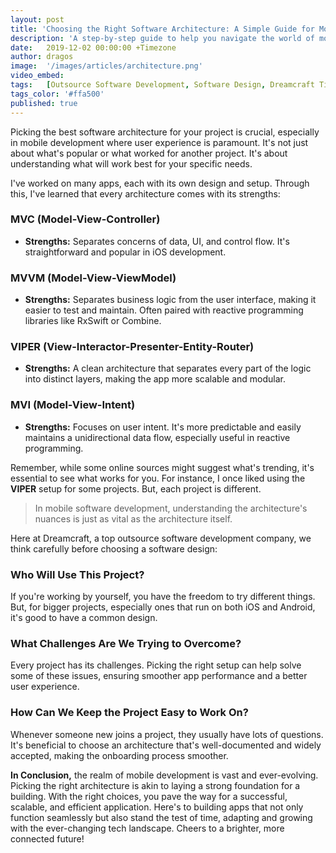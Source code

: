 ```yaml
---
layout: post
title: 'Choosing the Right Software Architecture: A Simple Guide for Mobile Development'
description: 'A step-by-step guide to help you navigate the world of mobile software architectures and ensure your project is set up for success from the start.'
date:   2019-12-02 00:00:00 +Timezone
author: dragos
image:  '/images/articles/architecture.png'
video_embed:
tags:   [Outsource Software Development, Software Design, Dreamcraft Tips, Efficient Coding, Scalable Software]
tags_color: '#ffa500'
published: true
---
```


Picking the best software architecture for your project is crucial, especially in mobile development where user experience is paramount. It's not just about what's popular or what worked for another project. It's about understanding what will work best for your specific needs.

I've worked on many apps, each with its own design and setup. Through this, I've learned that every architecture comes with its strengths:

### **MVC (Model-View-Controller)** 
- **Strengths:** Separates concerns of data, UI, and control flow. It's straightforward and popular in iOS development.

### **MVVM (Model-View-ViewModel)** 
- **Strengths:** Separates business logic from the user interface, making it easier to test and maintain. Often paired with reactive programming libraries like RxSwift or Combine.

### **VIPER (View-Interactor-Presenter-Entity-Router)** 
- **Strengths:** A clean architecture that separates every part of the logic into distinct layers, making the app more scalable and modular.

### **MVI (Model-View-Intent)**
- **Strengths:** Focuses on user intent. It's more predictable and easily maintains a unidirectional data flow, especially useful in reactive programming.

Remember, while some online sources might suggest what's trending, it's essential to see what works for you. For instance, I once liked using the **VIPER** setup for some projects. But, each project is different.

> In mobile software development, understanding the architecture's nuances is just as vital as the architecture itself.

Here at Dreamcraft, a top outsource software development company, we think carefully before choosing a software design:

### Who Will Use This Project?
If you're working by yourself, you have the freedom to try different things. But, for bigger projects, especially ones that run on both iOS and Android, it's good to have a common design.

### What Challenges Are We Trying to Overcome?
Every project has its challenges. Picking the right setup can help solve some of these issues, ensuring smoother app performance and a better user experience.

### How Can We Keep the Project Easy to Work On?
Whenever someone new joins a project, they usually have lots of questions. It's beneficial to choose an architecture that's well-documented and widely accepted, making the onboarding process smoother.

**In Conclusion,** the realm of mobile development is vast and ever-evolving. Picking the right architecture is akin to laying a strong foundation for a building. With the right choices, you pave the way for a successful, scalable, and efficient application. Here's to building apps that not only function seamlessly but also stand the test of time, adapting and growing with the ever-changing tech landscape. Cheers to a brighter, more connected future!
